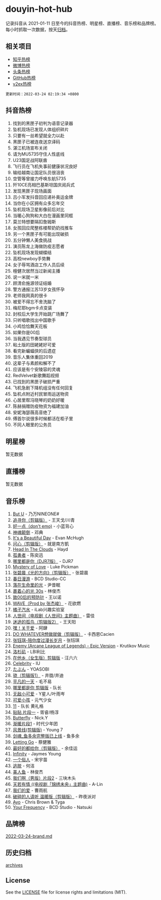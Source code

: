 # douyin-hot-hub

记录抖音从 2021-01-11 日至今的抖音热榜、明星榜、直播榜、音乐榜和品牌榜。每小时抓取一次数据，按天[归档](archives)。

## 相关项目

- [知乎热榜](https://github.com/lonnyzhang423/zhihu-hot-hub)
- [微博热榜](https://github.com/lonnyzhang423/weibo-hot-hub)
- [头条热榜](https://github.com/lonnyzhang423/toutiao-hot-hub)
- [GitHub热榜](https://github.com/lonnyzhang423/github-hot-hub)
- [v2ex热榜](https://github.com/lonnyzhang423/v2ex-hot-hub)


`更新时间：2022-03-24 02:19:34 +0800`

## 抖音热榜

1. 找到的黑匣子初判为语音记录器
1. 坠机现场已发现人体组织碎片
1. 只要有一丝希望就全力以赴
1. 黑匣子已被连夜送京译码
1. 湛江机场宣布关闭
1. 请为MU5735守住人性底线
1. U23国足战阿联酋
1. 飞行员在飞机失事前健康状况良好
1. 输给越南让国足队员很沮丧
1. 空管等曾接力呼唤东航5735
1. 歼10CE亮相巴基斯坦国庆阅兵式
1. 发现黑匣子现场画面
1. 吕小军发抖音回应递补奥运金牌
1. 当你在小区拥有众多忘年交
1. 坠机现场卫星影像前后对比
1. 当暖心狗狗和大白在漫画里同框
1. 莫兰特想要隔扣詹姆斯
1. 女孩回应爬整栋楼帮奶奶找推车
1. 另一个黑匣子有可能出现破损
1. 五分钟懒人美食挑战
1. 演员陈龙上海做防疫志愿者
1. 坠机现场发现蝴蝶结
1. 高校newboy手势舞
1. 女子辱骂酒店工作人员后续
1. 檀健次居然当过新闻主播
1. 说一米就一米
1. 顾清俞施源领证结婚
1. 警方通报江苏13岁女孩怀孕
1. 老师我网真的很卡
1. 被爱不得忘不舍洗脑了
1. 梅尼耶bgm卡点变装
1. 封校后大学生开始跳广场舞了
1. 只听唱歌找出中国歌手
1. 小鸡恰恰舞天花板
1. 如果你是00后
1. 当我遇见节奏型球员
1. 粘土版的田姥姥好可爱
1. 看完新蝙蝠侠的后遗症
1. 音乐人集体重回2019
1. 这辈子与素颜和解不了
1. 应该是有个安陵容的灵魂
1. RedVelvet新歌舞蹈视频
1. 已找到的黑匣子破损严重
1. 飞机急剧下降机组没有任何回复
1. 坠机点附近村民冒雨运送物资
1. 心居里帮冯晓琴的奶奶好暖
1. 陈赫捐赠防疫物资为福建加油
1. 安妮海瑟薇高音绝了
1. 傅首尔说很多时候都活在柜子里
1. 不同人眼里的公务员

## 明星榜

暂无数据

## 直播榜

暂无数据

## 音乐榜

1. [But U](https://sf3-cdn-tos.douyinstatic.com/obj/tos-cn-ve-2774/c9b24e803abb480a87dd1768e2eb1da3) - 乃万NINEONE#
1. [追寻你（剪辑版）](https://sf6-cdn-tos.douyinstatic.com/obj/tos-cn-ve-2774/cfb22ccf85784f2f83bcefe9ad675822) - 王天戈/川青
1. [好一点（don't emo)]() - 小蓝背心
1. [神魂颠倒]() - 邓典
1. [It's a Beautiful Day](https://sf3-cdn-tos.douyinstatic.com/obj/tos-cn-ve-2774/2e88cc511f88459c8c7fda398b1b40c6) - Evan McHugh
1. [问心（剪辑版）]() - 就是南方凱
1. [Head In The Clouds](https://sf3-cdn-tos.douyinstatic.com/obj/tos-cn-ve-2774/393670bba3704f17b14bedea4aaec99f) - Hayd
1. [孤勇者]() - 陈奕迅
1. [哪里都是你（DJR7版）]() - DJR7
1. [Mystery of Love](https://sf3-cdn-tos.douyinstatic.com/obj/tos-cn-ve-2774/7f23267b3df94e60bae314d584aae9f0) - Luke Pickman
1. [张碧晨《光的方向》（剪辑版）](https://sf3-cdn-tos.douyinstatic.com/obj/tos-cn-ve-2774/80fe956e74914f2db2b6ef2647448a22) - 张碧晨
1. [春日漫游](https://sf3-cdn-tos.douyinstatic.com/obj/tos-cn-ve-2774/614f052b8f134eee85f8160524ce2f33) - BCD Studio-CC
1. [落在生命里的光](https://sf3-cdn-tos.douyinstatic.com/obj/tos-cn-ve-2774/6a3ac5299a304a0babc779305d06ec09) - 尹昔眠
1. [裹着心的光 30s](https://sf6-cdn-tos.douyinstatic.com/obj/tos-cn-ve-2774/45c466af5a184bc5bd5d537c19b5015e) - 林俊杰
1. [致00后的预防针]() - 王以诺
1. [WAVE（Prod by 张杰峻）](https://sf6-cdn-tos.douyinstatic.com/obj/tos-cn-ve-2774/ffb189e5870a4074b9251322f2fb4727) - 花欲燃
1. [橘子汽水](https://sf6-cdn-tos.douyinstatic.com/obj/tos-cn-ve-2774/7600b994f4724d3ca63e4904cc209b82) - iLab兴趣实验室
1. [人世间（电视剧《人世间》主题曲）](https://sf3-cdn-tos.douyinstatic.com/obj/tos-cn-ve-2774/abc8e014bfbc4fec90e5b74d4b1e46e6) - 雷佳
1. [迷途的孤鸟（剪辑版2）](https://sf3-cdn-tos.douyinstatic.com/obj/tos-cn-ve-2774/2e66f1fbe49240fd8c37a0e510129c89) - 王天阳
1. [嘿！关于爱]() - 阿肆
1. [DO WHATEVER想做就做（剪辑版）](https://sf3-cdn-tos.douyinstatic.com/obj/tos-cn-ve-2774/4613d0aaecf14703b04389a110a45d53) - 卡西恩Cacien
1. [张钰琪-陪你度过漫长岁月]() - 张钰琪
1. [Enemy (Arcane League of Legends) - Epic Version](https://sf3-cdn-tos.douyinstatic.com/obj/tos-cn-ve-2774/9feec24f23834b06bdde8482cdbea15b) - Krutikov Music
1. [洛杉矶](https://sf6-cdn-tos.douyinstatic.com/obj/tos-cn-ve-2774/6a65a749415e47988b83c0968476d343) - LBI利比
1. [在他乡（女生版）剪辑版]() - 汪六六
1. [Celebrity](https://sf3-cdn-tos.douyinstatic.com/obj/tos-cn-ve-2774/ba5878dfa7874a9a94764703e89b4f51) - IU
1. [たぶん](https://sf3-cdn-tos.douyinstatic.com/obj/tos-cn-ve-2774/4ecd7372e41540d4acf77b1692442b08) - YOASOBI
1. [骁（剪辑版1）](https://sf3-cdn-tos.douyinstatic.com/obj/tos-cn-ve-2774/f5e7b591f7bc490ca7c8b4c9887ba028) - 井胧/井迪
1. [平凡的一天]() - 毛不易
1. [哪里都是你 剪辑版]() - 队长
1. [无敌小可爱]() - Y星人/叶雨岑
1. [可爱小孩](https://sf3-cdn-tos.douyinstatic.com/obj/tos-cn-ve-2774/a5cfc0cb86474416ac035ba0ae2fb479) - 元气少女
1. [11](https://sf6-cdn-tos.douyinstatic.com/obj/tos-cn-ve-2774/9e7c6cc79eb64e2fadb0af297165d43b) - 队长 黄礼格
1. [贴贴 片段一](https://sf6-cdn-tos.douyinstatic.com/obj/tos-cn-ve-2774/43592a571cd04dcb87a151851f697181) - 胥睿/杨淳
1. [Butterfly](https://sf3-cdn-tos.douyinstatic.com/obj/tos-cn-ve-2774/6d48dc871f0d4ff497bfe681edcbfabb) - Nick.Y
1. [渐暖片段1]() - 时代少年团
1. [风景线(剪辑版)](https://sf3-cdn-tos.douyinstatic.com/obj/tos-cn-ve-2774/733a28c9c69c4f0d9aaf5b144a857eb8) - Young 7
1. [剑魂_鱼多余完整版已上线]() - 鱼多余
1. [Letting Go]() - 蔡健雅
1. [最好的都给你（剪辑版）](https://sf3-cdn-tos.douyinstatic.com/obj/tos-cn-ve-2774/e321304ad36c4bdc88df946f53b7b6f9) - 余佳运
1. [Infinity](https://sf6-cdn-tos.douyinstatic.com/obj/tos-cn-ve-2774/7861e9af59e04a7aa61cb096ab7a5652) - Jaymes Young
1. [一个俗人](https://sf3-cdn-tos.douyinstatic.com/obj/tos-cn-ve-2774/c9d0177aeea74be2b26593b598f1de07) - 宋宇苗
1. [逃脱](https://sf3-cdn-tos.douyinstatic.com/obj/tos-cn-ve-2774/66dde5b274e648eb8336acc181dd4232) - 何洁
1. [美人鱼]() - 林俊杰
1. [我们啊（男版）片段2](https://sf6-cdn-tos.douyinstatic.com/obj/tos-cn-ve-2774/069198d37333496097851cb872387829) - 三块木头
1. [天若有情 ((电视剧「锦绣未央」主题曲)](https://sf6-cdn-tos.douyinstatic.com/obj/tos-cn-ve-2774/b0a6070816734305a7617d73acdf3edf) - A-Lin
1. [我们的爱](https://sf6-cdn-tos.douyinstatic.com/obj/tos-cn-ve-2774/b6ecf7a484314af4a843e93893795216) - 曹雨航
1. [破碎的人请听 温暖版（剪辑版）](https://sf6-cdn-tos.douyinstatic.com/obj/tos-cn-ve-2774/639c11430cc04c61a944a1317926b641) - 昨夜派对
1. [Ayo](https://sf6-cdn-tos.douyinstatic.com/obj/tos-cn-ve-2774/97169f1c908b4bf5ac6c146a78359910) - Chris Brown & Tyga
1. [Your Frequency](https://sf6-cdn-tos.douyinstatic.com/obj/tos-cn-ve-2774/7daa1580979648a3933ebc75d0142cd1) - BCD Studio - Natsuki

## 品牌榜

[2022-03-24-brand.md](archives/2022-03-24-brand.md)

## 历史归档

[archives](archives)

## License

See the [LICENSE](LICENSE) file for license rights and limitations (MIT).

